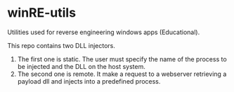 # winRE-utils
Utilities used for reverse engineering windows apps (Educational).  

This repo contains two DLL injectors.
1. The first one is static. The user must specify the name of the process to be injected and the DLL on the host system. 
2. The second one is remote. It make a request to a webserver retrieving a payload dll and injects into a predefined process. 
